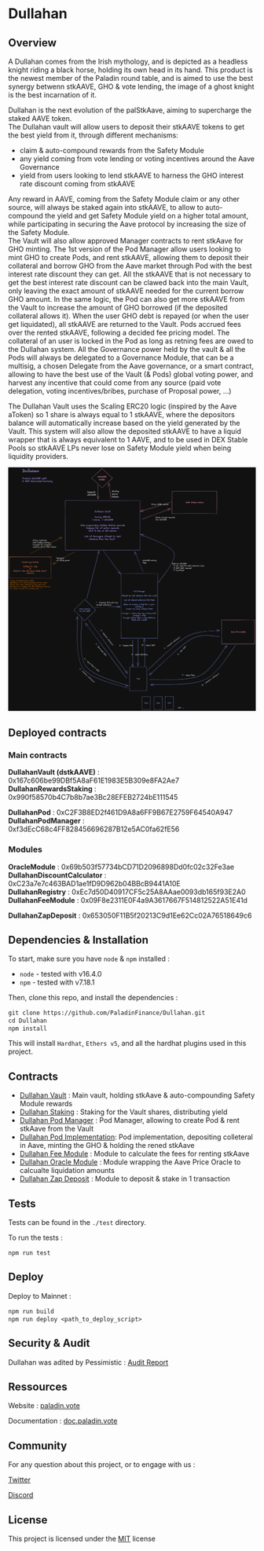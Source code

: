 
# Dullahan


## Overview

A Dullahan comes from the Irish mythology, and is depicted as a headless knight riding a black horse, holding its own head in its hand. This product is the newest member of the Paladin round table, and is aimed to use the best synergy betwenn stkAAVE, GHO & vote lending, the image of a ghost knight is the best incarnation of it.

Dullahan is the next evolution of the palStkAave, aiming to supercharge the staked AAVE token.  
The Dullahan vault will allow users to deposit their stkAAVE tokens to get the best yield from it,
through different mechanisms:
- claim & auto-compound rewards from the Safety Module
- any yield coming from vote lending or voting incentives around the Aave Governance
- yield from users looking to lend stkAAVE to harness the GHO interest rate discount coming from stkAAVE
  
Any reward in AAVE, coming from the Safety Module claim or any other source, will always be staked again
into stkAAVE, to allow to auto-compound the yield and get Safety Module yield on a higher total amount,
while participating in securing the Aave protocol by increasing the size of the Safety Module.  
The Vault will also allow approved Manager contracts to rent stkAave for GHO minting.
The 1st version of the Pod Manager allow users looking to mint GHO to create Pods, and rent stkAAVE, allowing them to deposit their collateral and borrow GHO from the Aave market through Pod with the best interest rate discount they can get. All the stkAAVE that is not necessary to get the best interest rate discount can be clawed back into the main Vault, only leaving the exact amount of stkAAVE needed for the current borrow GHO amount. In the same logic, the Pod can also get more stkAAVE from the Vault to increase the amount of GHO borrowed (if the deposited collateral allows it). When the user GHO debt is repayed (or when the user get liquidated), all stkAAVE are returned to the Vault. Pods accrued fees over the rented stkAAVE, following a decided fee pricing model. The collateral of an user is locked in the Pod as long as retning fees are owed to the Dullahan system.
All the Governance power held by the vault & all the Pods will always be delegated to a Governance Module, that can be a multisig, a chosen Delegate from the Aave governance, or a smart contract, allowing to have the best use of the Vault (& Pods) global voting power, and harvest any incentive that could come from any source (paid vote delegation, voting incentives/bribes, purchase of Proposal power, ...)  
  
The Dullahan Vault uses the Scaling ERC20 logic (inspired by the Aave aToken) so 1 share is always equal to 1 stkAAVE, where the depositors balance will automatically increase based on the yield generated by the Vault. This system will also allow the deposited stkAAVE to have a liquid wrapper that is always equivalent to 1 AAVE, and to be used in DEX Stable Pools so stkAAVE LPs never lose on Safety Module yield when being liquidity providers.

 
![Dullahan diagram](misc/Dullahan_diagram.png?raw=true "Dullahan diagram")


## Deployed contracts

### Main contracts

**DullahanVault (dstkAAVE)** : 0x167c606be99DBf5A8aF61E1983E5B309e8FA2Ae7  
**DullahanRewardsStaking** : 0x990f58570b4C7b8b7ae3Bc28EFEB2724bE111545 
  
**DullahanPod** : 0xC2F3B8ED2f461D9A8a6FF9B67E2759F64540A947  
**DullahanPodManager** : 0xf3dEcC68c4FF828456696287B12e5AC0fa62fE56  

### Modules

**OracleModule** : 0x69b503f57734bCD71D2096898Dd0fc02c32Fe3ae  
**DullahanDiscountCalculator** : 0xC23a7e7c463BAD1ae1fD9D962b04BBcB9441A10E  
**DullahanRegistry** : 0xEc7d50D40917CF5c25A8AAae0093db165f93E2A0  
**DullahanFeeModule** : 0x09F8e2311E0F4a9A3617667F514812522A51E41d  
  
**DullahanZapDeposit** : 0x653050F11B5f20213C9d1Ee62Cc02A76518649c6  


## Dependencies & Installation


To start, make sure you have `node` & `npm` installed : 
* `node` - tested with v16.4.0
* `npm` - tested with v7.18.1

Then, clone this repo, and install the dependencies : 

```
git clone https://github.com/PaladinFinance/Dullahan.git
cd Dullahan
npm install
```

This will install `Hardhat`, `Ethers v5`, and all the hardhat plugins used in this project.


## Contracts

- [Dullahan Vault](https://github.com/PaladinFinance/Dullahan/blob/main/contracts/DullahanVault.sol) : Main vault, holding stkAave & auto-compounding Safety Module rewards
- [Dullahan Staking](https://github.com/PaladinFinance/Dullahan/blob/main/contracts/DullahanRewardsStaking.sol) : Staking for the Vault shares, distributing yield
- [Dullahan Pod Manager](https://github.com/PaladinFinance/Dullahan/blob/main/contracts/DullahanPodManager.sol) : Pod Manager, allowing to create Pod & rent stkAave from the Vault
- [Dullahan Pod Implementation](https://github.com/PaladinFinance/Dullahan/blob/main/contracts/DullahanPod.sol): Pod implementation, depositing colleteral in Aave, minting the GHO & holding the rened stkAave
- [Dullahan Fee Module](https://github.com/PaladinFinance/Dullahan/blob/main/contracts/modules/DullahanFeeModule.sol) : Module to calculate the fees for renting stkAave
- [Dullahan Oracle Module](https://github.com/PaladinFinance/Dullahan/blob/main/contracts/modules/OracleModule.sol) : Module wrapping the Aave Price Oracle to calcualte liquidation amounts
- [Dullahan Zap Deposit](https://github.com/PaladinFinance/Dullahan/blob/main/contracts/modules/DullahanZapDeposit.sol) : Module to deposit & stake in 1 transaction


## Tests

Tests can be found in the `./test` directory.

To run the tests : 
```
npm run test
```


## Deploy


Deploy to Mainnet :
```
npm run build
npm run deploy <path_to_deploy_script>
```


## Security & Audit

Dullahan was adited by Pessimistic : [Audit Report](https://github.com/PaladinFinance/Dullahan/blob/main/audit/Paladin%20Dullahan%20Security%20Analysis%20by%20Pessimistic.pdf)


## Ressources


Website : [paladin.vote](https://.paladin.vote)

Documentation : [doc.paladin.vote](https://doc.paladin.vote)


## Community

For any question about this project, or to engage with us :

[Twitter](https://twitter.com/Paladin_vote)

[Discord](https://discord.com/invite/esZhmTbKHc)



## License


This project is licensed under the [MIT](https://github.com/PaladinFinance/Paladin-Evocations/blob/main/MIT-LICENSE.TXT) license


